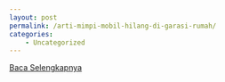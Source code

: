 ```yaml
---
layout: post
permalink: /arti-mimpi-mobil-hilang-di-garasi-rumah/
categories:
    - Uncategorized
---
```


[Baca Selengkapnya](/02)